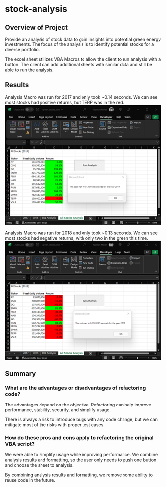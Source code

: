 # stock-analysis

## Overview of Project

Provide an analysis of stock data to gain insights into potential green energy investments. The focus of the analysis is to identify potential stocks for a diverse portfolio. 

The excel sheet utilizes VBA Macros to allow the client to run analysis with a button. The client can add additional sheets with similar data and still be able to run the analysis.

## Results

Analysis Macro was run for 2017 and only took ~0.14 seconds. We can see most stocks had positive returns, but TERP was in the red.
![2017 Analysis & Performance](resources/VBA_Challenge_2017.png)

Analysis Macro was run for 2018 and only took ~0.13 seconds. We can see most stocks had negative returns, with only two in the green this time.
![2018 Analysis & Performance](resources/VBA_Challenge_2018.png)

## Summary

### What are the advantages or disadvantages of refactoring code?

The advantages depend on the objective. Refactoring can help improve performance, stability, security, and simplify usage.

There is always a risk to introduce bugs with any code change, but we can mitigate most of the risks with proper test cases.

### How do these pros and cons apply to refactoring the original VBA script?

We were able to simplify usage while improving performance. We combine analysis results and formatting, so the user only needs to push one button and choose the sheet to analysis.

By combining analysis results and formatting, we remove some ability to reuse code in the future. 
